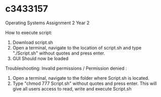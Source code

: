 # c3433157

Operating Systems Assignment 2 Year 2

How to execute script:
1) Download script.sh
2) Open a terminal, navigate to the location of script.sh and type "./Script.sh" without quotes and press enter.
3) GUI Should now be loaded


Troubleshooting:
Invalid permissions / Permission denied :
1) Open a terminal, navigate to the folder where Script.sh is located.
2) Type "chmod 777 Script.sh" without quotes and press enter. This will give all users access to read, write and execute Script.sh
